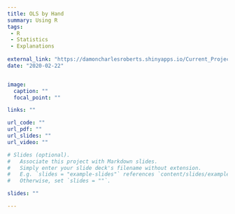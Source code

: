 ```yaml
---
title: OLS by Hand
summary: Using R
tags:
 - R
 - Statistics
 - Explanations
  
external_link: "https://damoncharlesroberts.shinyapps.io/Current_Projects/"
date: "2020-02-22"


image: 
  caption: ""
  focal_point: ""

links: ""

url_code: ""
url_pdf: ""
url_slides: ""
url_video: ""

# Slides (optional).
#   Associate this project with Markdown slides.
#   Simply enter your slide deck's filename without extension.
#   E.g. `slides = "example-slides"` references `content/slides/example-slides.md`.
#   Otherwise, set `slides = ""`.

slides: ""

---
```


